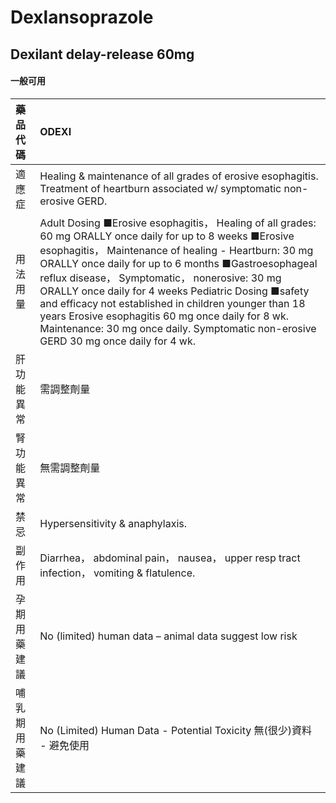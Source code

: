 # Dexlansoprazole

## Dexilant delay-release 60mg

#### 一般可用

| 藥品代碼       | ODEXI                                                                                                                                                                                                                                                                                                                                                                                                                                                                                                                                     |
|:---------------|:------------------------------------------------------------------------------------------------------------------------------------------------------------------------------------------------------------------------------------------------------------------------------------------------------------------------------------------------------------------------------------------------------------------------------------------------------------------------------------------------------------------------------------------|
| 適應症         | Healing & maintenance of all grades of erosive esophagitis. Treatment of heartburn associated w/ symptomatic non-erosive GERD.                                                                                                                                                                                                                                                                                                                                                                                                            |
| 用法用量       | Adult Dosing ■Erosive esophagitis， Healing of all grades: 60 mg ORALLY once daily for up to 8 weeks ■Erosive esophagitis， Maintenance of healing - Heartburn: 30 mg ORALLY once daily for up to 6 months ■Gastroesophageal reflux disease， Symptomatic， nonerosive: 30 mg ORALLY once daily for 4 weeks Pediatric Dosing ■safety and efficacy not established in children younger than 18 years Erosive esophagitis 60 mg once daily for 8 wk. Maintenance: 30 mg once daily. Symptomatic non-erosive GERD 30 mg once daily for 4 wk. |
| 肝功能異常     | 需調整劑量                                                                                                                                                                                                                                                                                                                                                                                                                                                                                                                                |
| 腎功能異常     | 無需調整劑量                                                                                                                                                                                                                                                                                                                                                                                                                                                                                                                              |
| 禁忌           | Hypersensitivity & anaphylaxis.                                                                                                                                                                                                                                                                                                                                                                                                                                                                                                           |
| 副作用         | Diarrhea， abdominal pain， nausea， upper resp tract infection， vomiting & flatulence.                                                                                                                                                                                                                                                                                                                                                                                                                                                  |
| 孕期用藥建議   | No (limited) human data – animal data suggest low risk                                                                                                                                                                                                                                                                                                                                                                                                                                                                                    |
| 哺乳期用藥建議 | No (Limited) Human Data - Potential Toxicity 無(很少)資料 - 避免使用                                                                                                                                                                                                                                                                                                                                                                                                                                                                      |


